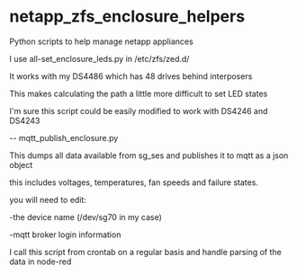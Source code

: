 # netapp_zfs_enclosure_helpers
Python scripts to help manage netapp appliances


I use all-set_enclosure_leds.py in /etc/zfs/zed.d/

It works with my DS4486 which has 48 drives behind interposers

This makes calculating the path a little more difficult to set LED states

I'm sure this script could be easily modified to work with DS4246 and DS4243


--
mqtt_publish_enclosure.py 

This dumps all data available from sg_ses and publishes it to mqtt as a json object

this includes voltages, temperatures, fan speeds and failure states.


you will need to edit: 

-the device name (/dev/sg70 in my case)

-mqtt broker login information

I call this script from crontab on a regular basis and handle parsing of the data in node-red
